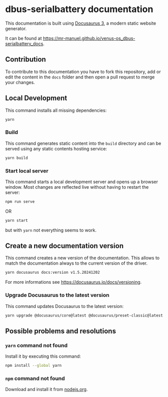 # dbus-serialbattery documentation

This documentation is built using [Docusaurus 3](https://docusaurus.io/), a modern static website generator.

It can be found at https://mr-manuel.github.io/venus-os_dbus-serialbattery_docs.

## Contribution

To contribute to this documentation you have to fork this repository, add or edit the content in the `docs` folder and then open a pull request to merge your changes.

## Local Development

This command installs all missing dependencies:

```bash
yarn
```

### Build

This command generates static content into the `build` directory and can be served using any static contents hosting service:

```bash
yarn build
```

### Start local server

This command starts a local development server and opens up a browser window. Most changes are reflected live without having to restart the server:

```bash
npm run serve
```

OR

```bash
yarn start
```

but with `yarn` not everything seems to work.

## Create a new documentation version

This command creates a new version of the documentation. This allows to match the documentation always to the current version of the driver.

```bash
yarn docusaurus docs:version v1.5.20241202
```

For more informations see https://docusaurus.io/docs/versioning.

### Upgrade Docusaurus to the latest version

This command updates Docusaurus to the latest version:

```bash
yarn upgrade @docusaurus/core@latest @docusaurus/preset-classic@latest
```

## Possible problems and resolutions

### `yarn` command not found

Install it by executing this command:

```bash
npm install --global yarn
```

### `npm` command not found

Download and install it from [nodejs.org](https://nodejs.org/en).
